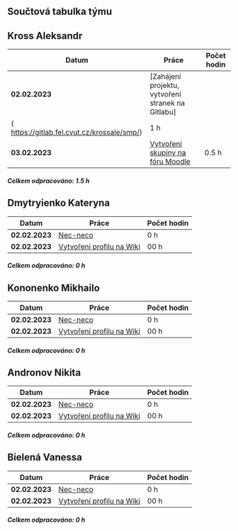 ## **Součtová tabulka týmu**


## **Kross Aleksandr**
| **Datum** | **Práce** | **Počet hodin** |
|-----------|-----------|-----------------|
| **02.02.2023** | [Zahájení projektu, vytvoření stranek na Gitlabu]
( https://gitlab.fel.cvut.cz/krossale/smp/) | 1 h |
| **03.02.2023** | [Vytvoření skupiny na fóru Moodle](https://moodle.fel.cvut.cz/mod/forum/discuss.php?d=4284) | 0.5 h |

##### _Celkem odpracováno: 1.5 h_


## **Dmytryienko Kateryna**
| **Datum** | **Práce** | **Počet hodin** |
|-----------|-----------|-----------------|
| **02.02.2023** | [Nec-neco]( link) | 0 h |
| **02.02.2023** | [Vytvoření profilu na Wiki](link) | 00 h |

##### _Celkem odpracováno: 0 h_


## **Kononenko Mikhailo**
| **Datum** | **Práce** | **Počet hodin** |
|-----------|-----------|-----------------|
| **02.02.2023** | [Nec-neco]( link) | 0 h |
| **02.02.2023** | [Vytvoření profilu na Wiki](link) | 00 h |

##### _Celkem odpracováno: 0 h_



## **Andronov Nikita**
| **Datum** | **Práce** | **Počet hodin** |
|-----------|-----------|-----------------|
| **02.02.2023** | [Nec-neco]( link) | 0 h |
| **02.02.2023** | [Vytvoření profilu na Wiki](link) | 00 h |

##### _Celkem odpracováno: 0 h_



## **Bielená Vanessa**
| **Datum** | **Práce** | **Počet hodin** |
|-----------|-----------|-----------------|
| **02.02.2023** | [Nec-neco]( link) | 0 h |
| **02.02.2023** | [Vytvoření profilu na Wiki](link) | 00 h |

##### _Celkem odpracováno: 0 h_

